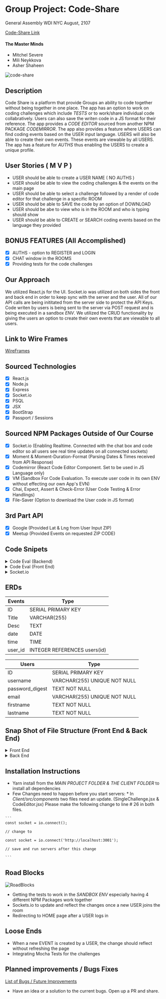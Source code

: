 # Group Project: Code-Share

General Assembly WDI NYC
August, 2107

[Code-Share Link](https://mysterious-anchorage-20913.herokuapp.com/)

#### The Master Minds
- Mitchel Severe 
- Mili Neykkova
- Asher Shaheen

![code-share](https://thumbs.gfycat.com/DirtyPlasticAndeancat-max-1mb.gif)

## Description 
Code Share is a platform that provide Groups an ability to code together without being together in one place. The app has an option to work on coding challenges which include _TESTS_ or to work/share individual code collabratively. Users can also save the writen code in a JS format for their reference. The app provides a _CODE EDITOR_ sourced from another NPM PACKAGE _CODEMIRROR_. The app also provides a feature where USERS can find coding events based on the USER input language. USERS will also be able to create their own events. These events are viewable by all USERS. The app has a feature for _AUTHS_ thus enabling the USERS to create a unique profile.

## User Stories ( M V P )
  *  USER should be able to create a USER NAME ( NO AUTHS )
  *  USER should be able to view the coding challenges & the events on the main page
  *  USER should be able to select a challenge followed by a render of code editor for that challenge in a specific ROOM
  *  USER should be able to SAVE the code by an option of DOWNLOAD
  *  USER should be abe to view who is in the ROOM and who is typing should show
  *  USER should be able to CREATE or SEARCH coding events based on the language they provided

## BONUS FEATURES (All Accomplished)
  - [x] AUTHS - option to REGISTER and LOGIN
  - [x] CHAT window in the ROOMS 
  - [x] Providing tests for the code challenges 

## Our Approach
We utilized React.js for the UI. Socket.io was utilized on both sides the front and back end in order to keep sync with the server and the user. All of our API calls are being inititated from the server side to protect the API Keys. Code writen by users is being sent to the server via POST request and is being executed in a sandbox _ENV_. We utilized the CRUD functionality by giving the users an option to create their own events that are viewable to all users.  

## Link to Wire Frames
[WireFrames](https://github.com/Asher978/code_share/blob/master/wireframe.md)

## Sourced Technologies                  
- [x] React.js
- [x] Node.js
- [x] Express
- [x] Socket.io
- [x] PSQL
- [x] JSX
- [x] BootStrap
- [x] Passport / Sessions

## Sourced NPM Packages Outside of Our Course
- [x] Socket.io (Enabling Realtime. Connected with the chat box and code editor so all users see real time updates on all connected sockets)
- [x] Moment & Moment-Duration-Format (Parsing Dates & Times received from API Response)
- [x] Codemirror (React Code Editor Component. Set to be used in JS Language only)
- [x] VM (Sandbox For Code Evaluation. To execute user code in its own ENV without effecting our own App's EVN)
- [x] Chai, Expect, Assert & Check-Error (User Code Testing & Error Handlings)
- [x] File-Saver (Option to download the User code in JS format)

## 3rd Part API
- [x] Google (Provided Lat & Lng from User Input ZIP)
- [x] Meetup (Provided Events on requested ZIP CODE)

## Code Snipets

<details>
<summary>Code Eval (Backend)</summary>

```
const vm = require('vm');
const assert = require('assert');
const expect = require('chai').expect;
const chai = require('chai');
const checkError = require('check-error');

// evaluation of code with challenges and testing
let codeEval = (req, res, next) => {
    let result;
    let code = req.body.code;

    const sandbox = { assert: assert, expect: expect, checkError: checkError, chai: chai };
    vm.createContext(sandbox);
    try {
        result = vm.runInContext(code, sandbox);
        res.locals.ref = result;  
    } catch (e) {
        result = checkError.getMessage(e);
        res.locals.ref = result;
    }
    next();
}

```
</details>

<details>
<summary>Code Eval (Front End)</summary>

```
// evaluating the code from the editor and setting state of the result
  handleExecuteCode = (code, test) => {
    if(code + test) {
      axios.post('/code', {
        code: code + test,
      }).then(res => {
        let obj = res.data.data;
        console.log('frontend received--->', obj)
        if (obj.__flags) {
          this.setState({ codeResult: 'Nice Work! Test Passed!', alert: 'success' })
        } else {
          this.setState({ codeResult: 'Error: ' + res.data.data, 'alert': 'danger' })
        }
        socket.emit('test check', this.state.codeResult);
      }).catch(err => console.log(err));
    }    
  }
```
</details>


<details>
<summary>Socket.io</summary>

```
FRONT END
componentWillMount() {
    this.props.user ? 
      socket.emit('user join', this.props.user) : 
    console.log('Null user');
  }

  componentDidMount() {
    socket.on('user join', this.handleUsers);
    socket.on('message', this.handleRecievedMessage);
    socket.on('code', this.handleCodeFromSockets);
    socket.on('checked', this.codeResultCheck);
  //   socket.on('leave', this.handleLeaveUser);
  }

  handleUsers = (users) => {
    this.setState({users: users}); 
  }

  handleCodeFromSockets = (code) => {
    this.setState({code: code});
  }

  codeResultCheck = (result) => {
    this.setState({codeResult: result});
  }

  handleUpdateCodeState = (text) => {
    socket.emit('coding', text);
    this.setState({code: text});
  }

  handleRecievedMessage = (message) => {
    let messages = this.state.messages;
    messages.push(message);
    this.setState({messages: messages});
  }

  handleMessageSubmit = (message) => {
    socket.emit('send message', message);
  }

  BACK END
  io.on('connection', (socket) => {
  console.log('A new connection', socket.id);

  socket.on('send message', (message) => {
    messages.push(message);
    io.emit('message', {
      user: message.user,
      text: message.text,
    });
  });

  socket.on('user join', (user) => {
    if (users.indexOf(user) === -1) {
      users.push(user);
      console.log(users);
    } else console.log('already exist');  
    io.emit('user join', users);
  });

  socket.on('coding', (code) => {
    socket.broadcast.emit('code', code);
  });

  socket.on('test check', (result) => {
    io.emit('checked', result);
  });
});
```
</details>

## ERDs

Events  |  Type  |
---  |  ---  |
ID  |  SERIAL PRIMARY KEY
Title  |  VARCHAR(255)
Desc  |  TEXT
date  |  DATE
time  |  TIME
user_id  |  INTEGER REFERENCES users(id)

Users  |  Type  | 
---  |  ---  |
ID  |  SERIAL PRIMARY KEY
username  |  VARCHAR(255) UNIQUE NOT NULL
password_digest  |  TEXT NOT NULL
email  |  VARCHAR(255) UNIQUE NOT NULL
firstname  |  TEXT NOT NULL
lastname  |  TEXT NOT NULL

## Snap Shot of File Structure (Front End & Back End)
<details>
<summary>Front End</summary>

```
|_ client
    |_ node_modules
    |_ public
    |_ src
        |_ challenges (JS file containing an array of challenges)
        |_ components
        |    |_ ApiEventList.jsx
        |    |_ ChallengesList.jsx
        |    |_ Chat.jsx
        |    |_ CodeEditor.jsx
        |    |_ EventAddForm.jsx
        |    |_ EventList.jsx
        |    |_ Footer.jsx
        |    |_ Home.jsx
        |    |_ Login.jsx
        |    |_ MainNav.jsx
        |    |_ NotLoggedNav.jsx
        |    |_ Register.jsx
        |    |_ SingleChallenge.jsx
        |__ App.js
        |__ App.css
        |__ index.js
        |__ index.css
```
</details>
<details>
<summary>Back End</summary>


```
|_ controllers
|  |_ events-controller.js
|  |_ users-controller.js
|
|_ db
|  |_ migrations
|  |  |_ migration-082117.sql
|  |_ config.js
|
|_ models
|  |_ events.js
|  |_ user.js
|
|_ routes
|  |_ auth-routes.js
|  |_ code-routes.js
|  |_ event-routes.js
|  |_ meetup-routes.js
|  |_ user-routes.js
|
|_ services
|  |_ auth
|  |  |_ auth-helpers.js
|  |  |_ local.js
|  |  |_ passport.js
|  |
|  |_ code
|  |  |_ code-helper.js
|  |
|  |_ meetup
|    |_ meetup-helper
|
|_ app.js

```

</details>

## Installation Instructions
  *  Yarn install from the _MAIN PROJECT FOLDER & THE CLIENT FOLDER_ to install all dependencies
  *  Few Changes need to happen before you start servers:
    *  In _Client/src/components_ two files need an update. (SingleChallenge.jsx & CodeEditor.jsx) Please make the following change to line # 26 in both files.  

    ```
    const socket = io.connect();

    // change to 

    const socket = io.connect('http://localhost:3001');

    // save and run servers after this change
    
    ```

## Road Blocks

![RoadBlocks](http://apps.frontline.org/police-stops/img/indianapolis.gif)

  *  Getting the tests to work in the _SANDBOX ENV_ especially having 4 different NPM Packages work together
  *  Sockets.io to update and reflect the changes once a new USER joins the room
  *  Redirecting to HOME page after a USER logs in

## Loose Ends
  *  When a new EVENT is created by a USER, the change should reflect without refreshing the page
  *  Integrating Mocha Tests for the challenges

## Planned improvements / Bugs Fixes

[List of Bugs / Future Improvements](https://github.com/Asher978/code_share/projects/2)

  * Have an idea or a solution to the current bugs. Open up a PR and share.